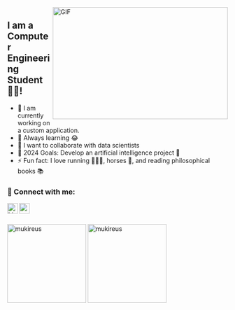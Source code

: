 <img align="right" alt="GIF" src="https://github.com/abhisheknaiidu/abhisheknaiidu/blob/master/code.gif?raw=true" width="400" height="256" />

  ## I am a Computer Engineering Student 👨‍🎓!
  - 🔭 I am currently working on a custom application.
  - 🌱 Always learning 😂
  - 👯 I want to collaborate with data scientists
  - 🥅 2024 Goals: Develop an artificial intelligence project 🤖
  - ⚡ Fun fact: I love running 🏃🏻‍♀️, horses 🐎, and reading philosophical books 📚

  ### 📩 Connect with me:
  [<img align="left" alt="LinkedIn" width="24px" src="https://raw.githubusercontent.com/peterthehan/peterthehan/master/assets/linkedin.svg" />][linkedin]
  [<img align="left" height="24" width="24" src="https://cdn.jsdelivr.net/npm/simple-icons@v4/icons/instagram.svg" />][instagram]

  [linkedin]: https://www.linkedin.com/in/buse-dikici-637938220/
  [instagram]: https://www.instagram.com/busespassion

  <br />
  <br />
  
  <img height="180em" src="https://github-readme-stats.vercel.app/api?username=Busedkc&show_icons=true&locale=en&theme=algolia&include_all_commits=true&count_private=true" alt="mukireus"/> <img height="180em" src="https://github-readme-stats.vercel.app/api/top-langs/?username=Busedkc&layout=compact&langs_count=8&theme=algolia" alt="mukireus"/>
</div>
